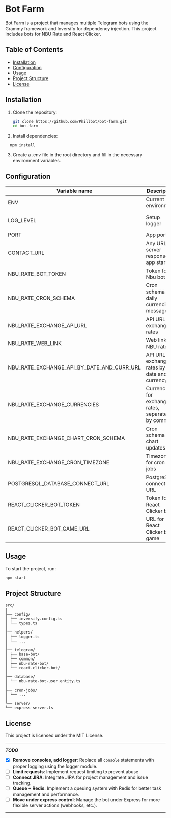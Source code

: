 # Bot Farm

Bot Farm is a project that manages multiple Telegram bots using the Grammy framework and Inversify for dependency injection. This project includes bots for NBU Rate and React Clicker.

## Table of Contents

- [Installation](#installation)
- [Configuration](#configuration)
- [Usage](#usage)
- [Project Structure](#project-structure)
- [License](#license)

## Installation

1. Clone the repository:

   ```bash
   git clone https://github.com/Phillbot/bot-farm.git
   cd bot-farm
   ```

2. Install dependencies:

```bash
  npm install
```

3. Create a .env file in the root directory and fill in the necessary environment variables.

## Configuration

| Variable name                              | Description                                       | Type                      |
| ------------------------------------------ | ------------------------------------------------- | ------------------------- |
| ENV                                        | Current environment                               | development \| production |
| LOG_LEVEL                                  | Setup logger                                      | FULL \| COMPACT \| NONE   |
| PORT                                       | App port                                          | number                    |
| CONTACT_URL                                | Any URL for server response in app start          | string                    |
| NBU_RATE_BOT_TOKEN                         | Token for Nbu bot                                 | string                    |
| NBU_RATE_CRON_SCHEMA                       | Cron schema for daily currencies message          | \* \* \* \* \*            |
| NBU_RATE_EXCHANGE_API_URL                  | API URL for exchange rates                        | string                    |
| NBU_RATE_WEB_LINK                          | Web link for NBU rate                             | string                    |
| NBU_RATE_EXCHANGE_API_BY_DATE_AND_CURR_URL | API URL for exchange rates by date and currency   | string                    |
| NBU_RATE_EXCHANGE_CURRENCIES               | Currencies for exchange rates, separated by comma | string (split by ,)       |
| NBU_RATE_EXCHANGE_CHART_CRON_SCHEMA        | Cron schema for chart updates                     | \* \* \* \* \*            |
| NBU_RATE_EXCHANGE_CRON_TIMEZONE            | Timezone for cron jobs                            | string                    |
| POSTGRESQL_DATABASE_CONNECT_URL            | PostgreSQL connection URL                         | string                    |
| REACT_CLICKER_BOT_TOKEN                    | Token for React Clicker bot                       | string                    |
| REACT_CLICKER_BOT_GAME_URL                 | URL for React Clicker bot game                    | string                    |

## Usage

To start the project, run:

```
npm start
```

## Project Structure

```
src/
│
├── config/
│ ├── inversify.config.ts
│ └── types.ts
│
├── helpers/
│ ├── logger.ts
│ └── ...
│
├── telegram/
│ ├── base-bot/
│ ├── common/
│ ├── nbu-rate-bot/
│ └── react-clicker-bot/
│
├── database/
│ └── nbu-rate-bot-user.entity.ts
│
├── cron-jobs/
│ └── ...
│
└── server/
└── express-server.ts
```

## License

This project is licensed under the MIT License.

---

**_TODO_**

- [x] **Remove consoles, add logger**: Replace all `console` statements with proper logging using the logger module.
- [ ] **Limit requests**: Implement request limiting to prevent abuse
- [ ] **Connect JIRA**: Integrate JIRA for project management and issue tracking.
- [ ] **Queue + Redis**: Implement a queuing system with Redis for better task management and performance.
- [ ] **Move under express control**: Manage the bot under Express for more flexible server actions (webhooks, etc.).

---
